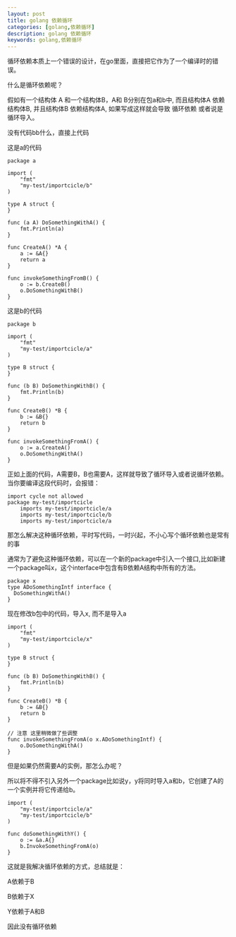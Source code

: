 ```yaml
---
layout: post
title: golang 依赖循环
categories: [golang,依赖循环]
description: golang 依赖循环
keywords: golang,依赖循环
---
```


循环依赖本质上一个错误的设计，在go里面，直接把它作为了一个编译时的错误。

什么是循环依赖呢？

假如有一个结构体 A 和一个结构体B，A和 B分别在包a和b中, 而且结构体A 依赖 结构体B, 并且结构体B 依赖结构体A, 如果写成这样就会导致 循环依赖 或者说是 循环导入。

没有代码bb什么，直接上代码

这是a的代码

``` golang
package a

import (
    "fmt"
    "my-test/importcicle/b"
)

type A struct {
}

func (a A) DoSomethingWithA() {
    fmt.Println(a)
}

func CreateA() *A {
    a := &A{}
    return a
}

func invokeSomethingFromB() {
    o := b.CreateB()
    o.DoSomethingWithB()
}
```
这是b的代码
``` golang
package b

import (
    "fmt"
    "my-test/importcicle/a"
)

type B struct {
}

func (b B) DoSomethingWithB() {
    fmt.Println(b)
}

func CreateB() *B {
    b := &B{}
    return b
}

func invokeSomethingFromA() {
    o := a.CreateA()
    o.DoSomethingWithA()
}
```
正如上面的代码，A需要B，B也需要A，这样就导致了循环导入或者说循环依赖。当你要编译这段代码时，会报错：
``` golang
import cycle not allowed
package my-test/importcicle
    imports my-test/importcicle/a
    imports my-test/importcicle/b
    imports my-test/importcicle/a
```
那怎么解决这种循环依赖，平时写代码，一时兴起，不小心写个循环依赖也是常有的事

通常为了避免这种循环依赖，可以在一个新的package中引入一个接口,比如新建一个package叫x，这个interface中包含有B依赖A结构中所有的方法。
``` golang
package x
type ADoSomethingIntf interface {
  DoSomethingWithA()
}
```
现在修改b包中的代码，导入x, 而不是导入a
``` golang
import (
    "fmt"
    "my-test/importcicle/x"
)

type B struct {
}

func (b B) DoSomethingWithB() {
    fmt.Println(b)
}

func CreateB() *B {
    b := &B{}
    return b
}

// 注意 这里稍微做了些调整
func invokeSomethingFromA(o x.ADoSomethingIntf) {
    o.DoSomethingWithA()
}
```
但是如果仍然需要A的实例，那怎么办呢？

所以将不得不引入另外一个package比如说y，y将同时导入a和b，它创建了A的一个实例并将它传递给b。
``` golang
import (
    "my-test/importcicle/a"
    "my-test/importcicle/b"
)

func doSomethingWithY() {
    o := &a.A{}
    b.InvokeSomethingFromA(o)
}
```
这就是我解决循环依赖的方式，总结就是：

A依赖于B

B依赖于X

Y依赖于A和B

因此没有循环依赖